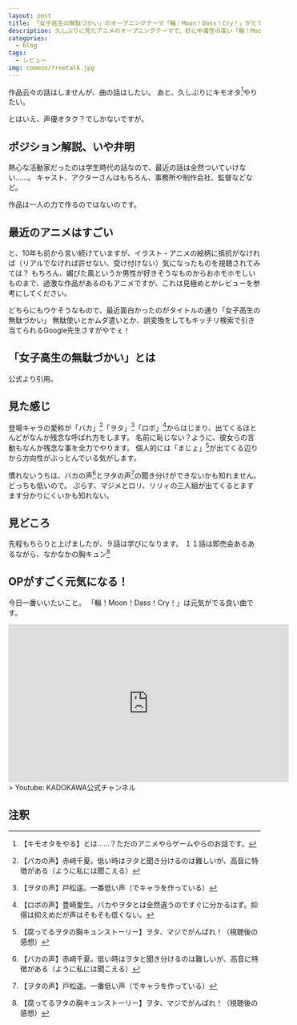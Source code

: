 ```yaml
---
layout: post
title: 「女子高生の無駄づかい」のオープニングテーマ「輪！Moon！Dass！Cry！」がとても元気がでる曲！
description: 久しぶりに見たアニメのオープニングテーマで、妙に中毒性の高い「輪！Moon！Dass！Cry！」を一度は聞いて欲しい、という話。
categories:
  - blog
tags:
  - レビュー
img: common/freetalk.jpg
---
```


作品云々の話はしませんが、曲の話はしたい。
あと、久しぶりにキモオタ[^1]やりたい。

とはいえ、声優オタク？でしかないですが。

## ポジション解説、いや弁明
熱心な活動家だったのは学生時代の話なので、最近の話は全然ついていけない……。
キャスト、アクターさんはもちろん、事務所や制作会社、監督などなど。

作品は一人の力で作るのではないのです。

## 最近のアニメはすごい
と、10年も前から言い続けていますが、イラスト・アニメの絵柄に抵抗がなければ（リアルでなければ許せない、受け付けない）気になったものを視聴されてみては？
もちろん、媚びた風というか男性が好きそうなものからおホモホモしいものまで、過激な作品があるのもアニメですが、これは見極めとかレビューを参考にしてください。

どちらにもウケそうなもので、最近面白かったのがタイトルの通り「女子高生の無駄づかい」
無駄使いとかムダ遣いとか、誤変換をしてもキッチリ検索で引き当てられるGoogle先生さすがやでぇ！

## 「女子高生の無駄づかい」とは
公式より引用。


## 見た感じ
登場キャラの愛称が「バカ」[^2]「ヲタ」[^3]「ロボ」[^4]からはじまり、出てくるほとんどがなんか残念な呼ばれ方をします。
名前に恥じない？ように、彼女らの言動もなんか残念な事を全力でやります。
個人的には「まじょ」[^5]が出てくる辺りから方向性がぶっとんでいる気がします。

慣れないうちは、バカの声[^2]とヲタの声[^3]の聞き分けができないかも知れません。どっちも低いので。
ぷらす、マジメとロリ、リリィの三人組が出てくるとますます分かりにくいかも知れない。

## 見どころ
先程もちらりと上げましたが、９話は学びになります。
１１話は即売会あるあるながら、なかなかの胸キュン[^5]

## OPがすごく元気になる！
今日一番いいたいこと。
「輪！Moon！Dass！Cry！」は元気がでる良い曲です。

<iframe width="560" height="315" src="https://www.youtube.com/embed/WvMcbMh3kI0" frameborder="0" allow="accelerometer; autoplay; encrypted-media; gyroscope; picture-in-picture" allowfullscreen></iframe>
> Youtube: KADOKAWA公式チャンネル


## 注釈
[^1]: 【キモオタをやる】とは……？ただのアニメやらゲームやらのお話です。
[^2]: 【バカの声】赤﨑千夏。低い時はヲタと聞き分けるのは難しいが、高音に特徴がある（ように私には聞こえる）
[^3]: 【ヲタの声】戸松遥。一番低い声（でキャラを作っている）
[^4]: 【ロボの声】豊崎愛生。バカやヲタとは全然違うのですぐに分かるはず。抑揚は抑えめだが声はそもそも低くない。
[^5]: 【腐ってるヲタの胸キュンストーリー】ヲタ、マジでがんばれ！（視聴後の感想）

